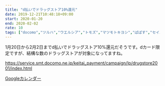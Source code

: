 ```yaml
---
title: "d払いでドラッグストア10%還元"
date: 2019-12-21T10:48:18+09:00
start: 2020-01-20
end: 2020-02-02
rate: 10
tags: ["docomo","ツルハ","ウエルシア","トモズ","マツモトキヨシ","ぱぱす","セイムス","スギ薬局","ココカラファイン"]
---
```


1月20日から2月2日までd払いでドラッグストア10%還元だそうです。dカード限定ですが、結構な数のドラッグストアが対象になってますね。

https://service.smt.docomo.ne.jp/keitai_payment/campaign/lp/drugstore2001/index.html

[Googleカレンダー](http://www.google.com/calendar/event?action=TEMPLATE&text=d%E6%89%95%E3%81%84%E3%81%A7%E3%83%89%E3%83%A9%E3%83%83%E3%82%B0%E3%82%B9%E3%83%88%E3%82%A210%25%E9%82%84%E5%85%83&dates=20200120/20200202&details=https://pokanpo.com/posts/20200202_docomo_dragstore/)
